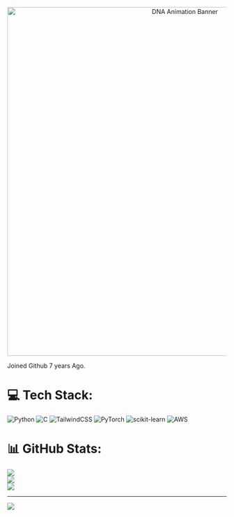 <p align="center">
  <img src="https://github.com/Osmosis-sz/Osmosis-sz/raw/main/DNA_Animation-ezgif.com-crop.gif" 
       alt="DNA Animation Banner" 
       width="800" />
</p>


Joined Github 7 years Ago.


# 💻 Tech Stack:
![Python](https://img.shields.io/badge/python-3670A0?style=plastic&logo=python&logoColor=ffdd54) ![C](https://img.shields.io/badge/c-%2300599C.svg?style=plastic&logo=c&logoColor=white) ![TailwindCSS](https://img.shields.io/badge/tailwindcss-%2338B2AC.svg?style=plastic&logo=tailwind-css&logoColor=white) ![PyTorch](https://img.shields.io/badge/PyTorch-%23EE4C2C.svg?style=plastic&logo=PyTorch&logoColor=white) ![scikit-learn](https://img.shields.io/badge/scikit--learn-%23F7931E.svg?style=plastic&logo=scikit-learn&logoColor=white) ![AWS](https://img.shields.io/badge/AWS-%23FF9900.svg?style=plastic&logo=amazon-aws&logoColor=white)
# 📊 GitHub Stats:
![](https://github-readme-stats.vercel.app/api?username=osmosis-sz&theme=maroongold&hide_border=false&include_all_commits=true&count_private=false)<br/>
![](https://nirzak-streak-stats.vercel.app/?user=osmosis-sz&theme=maroongold&hide_border=false)<br/>
![](https://github-readme-stats.vercel.app/api/top-langs/?username=osmosis-sz&theme=maroongold&hide_border=false&include_all_commits=true&count_private=false&layout=compact)

---
[![](https://visitcount.itsvg.in/api?id=osmosis-sz&icon=0&color=1)](https://visitcount.itsvg.in)

 
